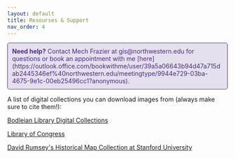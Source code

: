 ```yaml
---
layout: default
title: Resourses & Support
nav_order: 4
---
```

<div style="border: 1px solid #4E2A84; background-color: #E4E0EE; padding: 10px; border-radius: 5px; color: #4E2A84;">
  <strong>Need help?</strong> Contact Mech Frazier at gis@northwestern.edu for questions or book an appointment with me [here](https://outlook.office.com/bookwithme/user/39a5a06643b94d47a715dab2445346ef%40northwestern.edu/meetingtype/9944e729-03ba-4675-9e1c-00eb25496cc1?anonymous). 
</div>


A list of digital collections you can download images from (always make sure to cite them!): 

[Bodleian Library Digital Collections](https://www.bodleian.ox.ac.uk/collections-and-resources/special-collections/digital-collections)

[Library of Congress](https://www.loc.gov/maps/collections/)

[David Rumsey's Historical Map Collection at Stanford University](https://www.davidrumsey.com/)
